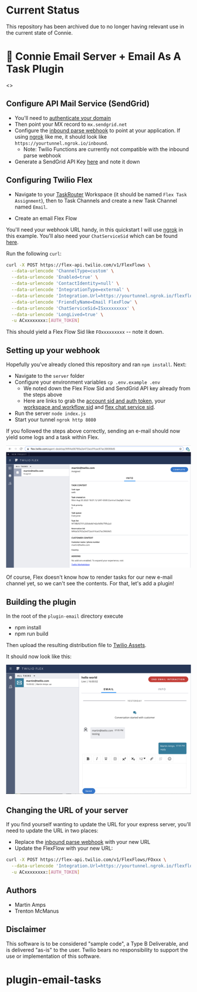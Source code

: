 # Current Status

This repository has been archived due to no longer having relevant use in the current state of Connie.

# 📧 Connie Email Server + Email As A Task Plugin 

<<TODO>>

## Configure API Mail Service (SendGrid)

* You'll need to [authenticate your domain](https://sendgrid.com/docs/ui/account-and-settings/how-to-set-up-domain-authentication/)
* Then point your MX record to `mx.sendgrid.net`
* Configure the [inbound parse webhook](https://app.sendgrid.com/settings/parse) to point at your application. If using [ngrok](https://ngrok.com) like me, it should look like `https://yourtunnel.ngrok.io/inbound`.
  * Note: Twilio Functions are currently not compatible with the inbound parse webhook
* Generate a SendGrid API Key [here](https://app.sendgrid.com/settings/api_keys) and note it down

## Configuring Twilio Flex

* Navigate to your [TaskRouter](https://www.twilio.com/console/taskrouter/workspaces) Workspace (it should be named `Flex Task Assignment`), then to Task Channels and create a new Task Channel named `Email`.

* Create an email Flex Flow

You'll need your webhook URL handy, in this quickstart I will use [ngrok](https://ngrok.com) in this example. You'll also need your `ChatServiceSid` which can be found [here](https://www.twilio.com/console/chat/dashboard).

Run the following `curl`:

```bash
curl -X POST https://flex-api.twilio.com/v1/FlexFlows \
  --data-urlencode 'ChannelType=custom' \
  --data-urlencode 'Enabled=true' \
  --data-urlencode 'ContactIdentity=null' \
  --data-urlencode 'IntegrationType=external' \
  --data-urlencode 'Integration.Url=https://yourtunnel.ngrok.io/flexflow' \
  --data-urlencode 'FriendlyName=Email FlexFlow' \
  --data-urlencode 'ChatServiceSid=ISxxxxxxxxx' \
  --data-urlencode 'LongLived=true' \
  -u ACxxxxxxxx:[AUTH_TOKEN]
```

  This should yield a Flex Flow Sid like `FOxxxxxxxxx` -- note it down.

## Setting up your webhook

Hopefully you've already cloned this repository and ran `npm install`. Next:

* Navigate to the `server` folder
* Configure your environment variables `cp .env.example .env`
  * We noted down the Flex Flow Sid and SendGrid API key already from the steps above
  * Here are links to grab the [account sid and auth token](https://www.twilio.com/console), your [workspace and workflow sid](https://www.twilio.com/console/taskrouter/workspaces) and [flex chat service sid](https://www.twilio.com/console/chat/dashboard).
* Run the server `node index.js`
* Start your tunnel `ngrok http 8080`

If you followed the steps above correctly, sending an e-mail should now yield some logs and a task within Flex.

![inbound screenshot](/screenshots/inbound-screenshot-no-plugin.png?raw=true "Inbound e-mail to Flex")

Of course, Flex doesn't know how to render tasks for our new e-mail channel yet, so we can't see the contents. For that, let's add a plugin!

## Building the plugin

In the root of the `plugin-email` directory execute

* npm install
* npm run build

Then upload the resulting distribution file to [Twilio Assets](https://www.twilio.com/console/assets/public).

It should now look like this:

![Flex Email UI](/screenshots/email-ui.png?raw=true "Flex Email UI")

## Changing the URL of your server

If you find yourself wanting to update the URL for your express server, you'll need to update the URL in two places:

* Replace the [inbound parse webhook](https://app.sendgrid.com/settings/parse) with your new URL
* Update the FlexFlow with your new URL:

```bash
curl -X POST https://flex-api.twilio.com/v1/FlexFlows/FOxxx \
  --data-urlencode 'Integration.Url=https://yourtunnel.ngrok.io/flexflow' \
  -u ACxxxxxxxx:[AUTH_TOKEN]
  ```

## Authors

* Martin Amps
* Trenton McManus

## Disclaimer
This software is to be considered "sample code", a Type B Deliverable, and is delivered "as-is" to the user. Twilio bears no responsibility to support the use or implementation of this software.
# plugin-email-tasks
